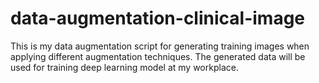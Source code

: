 # data-augmentation-clinical-image
This is my data augmentation script for generating training images when applying different augmentation techniques. The generated data will be used for training deep learning model at my workplace.

